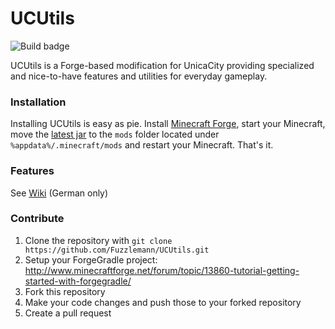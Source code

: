 # UCUtils

![Build badge](https://ci.fuzzlemann.de/job/UCUtils/badge/icon)

UCUtils is a Forge-based modification for UnicaCity providing specialized and nice-to-have features and utilities for everyday gameplay.

### Installation
Installing UCUtils is easy as pie. Install [Minecraft Forge](http://files.minecraftforge.net/maven/net/minecraftforge/forge/index_1.12.2.html), start your Minecraft, move the [latest jar](https://fuzzlemann.de/UCUtils.jar) to the `mods` folder located under `%appdata%/.minecraft/mods` and restart your Minecraft. That's it.

### Features
See [Wiki](https://github.com/Fuzzlemann/UCUtils/wiki) (German only)

### Contribute
1. Clone the repository with `git clone https://github.com/Fuzzlemann/UCUtils.git`
2. Setup your ForgeGradle project: http://www.minecraftforge.net/forum/topic/13860-tutorial-getting-started-with-forgegradle/
3. Fork this repository
4. Make your code changes and push those to your forked repository
5. Create a pull request
